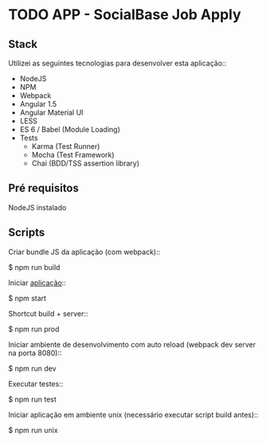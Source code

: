 TODO APP - SocialBase Job Apply
===

Stack
---

Utilizei as seguintes tecnologias para desenvolver esta aplicação::

- NodeJS
- NPM
- Webpack
- Angular 1.5
- Angular Material UI
- LESS
- ES 6 / Babel (Module Loading)
- Tests
  - Karma (Test Runner)
  - Mocha (Test Framework)
  - Chai (BDD/TSS assertion library)

Pré requisitos
---

NodeJS instalado

Scripts
---

Criar bundle JS da aplicação (com webpack)::

$ npm run build

Iniciar [aplicação](http://localhost:3000)::

$ npm start

Shortcut build + server::

$ npm run prod

Iniciar ambiente de desenvolvimento com auto reload (webpack dev server na porta 8080)::

$ npm run dev

Executar testes::

$ npm run test

Iniciar aplicação em ambiente unix (necessário executar script build antes)::

$ npm run unix
